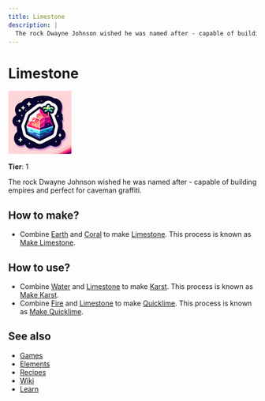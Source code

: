 ```yaml
---
title: Limestone
description: |
  The rock Dwayne Johnson wished he was named after - capable of building empires and perfect for caveman graffiti.
---
```

# Limestone

![](../images/item.limestone.png)

**Tier**: 1

The rock Dwayne Johnson wished he was named after - capable of building empires and perfect for caveman graffiti.

## How to make?

* Combine [Earth](/wiki/elements/earth) and [Coral](/wiki/elements/coral) to make [Limestone](/wiki/elements/limestone). This process is known as [Make Limestone](/wiki/recipes/make-limestone).

## How to use?

* Combine [Water](/wiki/elements/water) and [Limestone](/wiki/elements/limestone) to make [Karst](/wiki/elements/karst). This process is known as [Make Karst](/wiki/recipes/make-karst).
* Combine [Fire](/wiki/elements/fire) and [Limestone](/wiki/elements/limestone) to make [Quicklime](/wiki/elements/quicklime). This process is known as [Make Quicklime](/wiki/recipes/make-quicklime).

## See also

* [Games](/wiki/games)
* [Elements](/wiki/elements)
* [Recipes](/wiki/recipes)
* [Wiki](/wiki/index)
* [Learn](/learn/index)